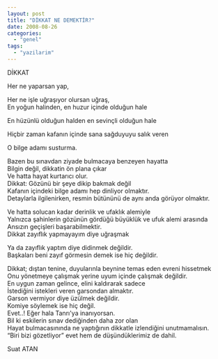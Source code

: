 ```yaml
---
layout: post
title: "DİKKAT NE DEMEKTİR?"
date: 2008-08-26
categories: 
  - "genel"
tags: 
  - "yazilarim"
---
```


DİKKAT

  

Her ne yaparsan yap,

  
  

Her ne işle uğraşıyor olursan uğraş,  
En yoğun halinden, en huzur içinde olduğun hale  

En hüzünlü olduğun halden en sevinçli olduğun hale

  

Hiçbir zaman kafanın içinde sana sağduyuyu salık veren

  

O bilge adamı susturma.

  
  

Bazen bu sınavdan ziyade bulmacaya benzeyen hayatta  
Bilgin değil, dikkatin ön plana çıkar  
Ve hatta hayat kurtarıcı olur.  
Dikkat: Gözünü bir şeye dikip bakmak değil  
Kafanın içindeki bilge adamı hep dinliyor olmaktır.  
Detaylarla ilgilenirken, resmin bütününü de aynı anda görüyor olmaktır.  
  

Ve hatta solucan kadar derinlik ve ufaklık alemiyle  
Yalnızca şahinlerin gözünün gördüğü büyüklük ve ufuk alemi arasında  
Ansızın geçişleri başarabilmektir.  
Dikkat zayıflık yapmayayım diye uğraşmak  
  

Ya da zayıflık yaptım diye didinmek değildir.  
Başkaları beni zayıf görmesin demek ise hiç değildir.  
  

Dikkat; dıştan tenine, duyularınla beynine temas eden evreni hissetmek  
Onu yönetmeye çalışmak yerine uyum içinde çalışmak değildir.  
En uygun zaman gelince, elini kaldırarak sadece  
İstediğini istekleri veren garsondan almaktır.  
Garson vermiyor diye üzülmek değildir.  
Komiye söylemek ise hiç değil.  
Evet..! Eğer hala Tanrı'ya inanıyorsan.  
Bil ki eskilerin sınav dediğinden daha zor olan  
Hayat bulmacasınında ne yaptığının dikkatle izlendiğini unutmamalısın.  
“Biri bizi gözetliyor” evet hem de düşündüklerimiz de dahil.  

Suat ATAN
